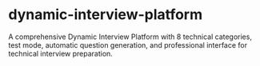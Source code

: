 # dynamic-interview-platform
A comprehensive Dynamic Interview Platform with 8 technical categories, test mode, automatic question generation, and professional interface for technical interview preparation.
